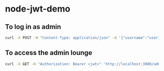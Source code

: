 # node-jwt-demo

## To log in as admin

```bash
curl -X POST -H "Content-Type: application/json" -d '{"username":"user1", "password":"Passw0rdAdmin"}' 'http://localhost:3000/login'
```

## To access the admin lounge

```bash
curl -X GET -H "Authorization: Bearer <jwt>" 'http://localhost:3000/admin'
```
